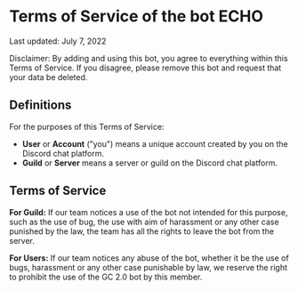 # Terms of Service of the bot ECHO

Last updated: July 7, 2022

Disclaimer: By adding and using this bot, you agree to everything within this Terms of Service. If you disagree, please remove this bot and request that your data be deleted.

## Definitions

For the purposes of this Terms of Service:

- **User** or **Account** ("you") means a unique account created by you on the Discord chat platform.
- **Guild** or **Server** means a server or guild on the Discord chat platform.


## Terms of Service
**For Guild:** If our team notices a use of the bot not intended for this purpose, such as the use of bug, the use with aim of harassment or any other case punished by the law, the team has all the rights to leave the bot from the server. 

**For Users:** If our team notices any abuse of the bot, whether it be the use of bugs, harassment or any other case punishable by law, we reserve the right to prohibit the use of the GC 2.0 bot by this member.
